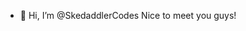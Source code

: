 - 👋 Hi, I’m @SkedaddlerCodes
Nice to meet you guys!


<!---
SkedaddlerCodes/SkedaddlerCodes is a ✨ special ✨ repository because its `README.md` (this file) appears on your GitHub profile.
You can click the Preview link to take a look at your changes.
--->
